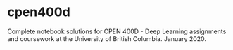 # cpen400d
Complete notebook solutions for CPEN 400D - Deep Learning assignments and coursework at the University of British Columbia. January 2020. 


